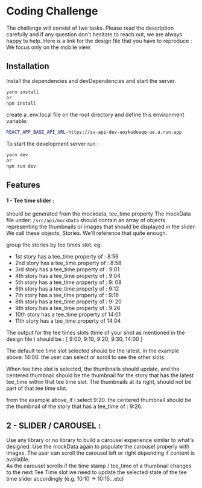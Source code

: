 # Coding Challenge
The challenge will consist of two tasks.
Please read the description carefully and if any question don't hesitate to reach out, we are always happy to help.
Here is a link for the design file that you have to reproduce : []()
We focus only on the mobile view.

## Installation

Install the dependencies and devDependencies and start the server.

```sh
yarn install
or 
npm install
```

create a .env.local file on the root directory and define this environment variable:

```sh
REACT_APP_BASE_API_URL=https://sv-api-dev-aoykudoaqq-ue.a.run.app
```

To start the development server run :
```sh
yarn dev
or
npm run dev
```

## Features
#### 1 - Tee time slider :  

should be generated from the mockdata, tee_time property
The mockData file under: ``` /src/api/mockData ``` should contain an array of objects representing the thumbnails or images that should be displayed in the slider. We call these objects, Stories. We'll reference that quite enough.

group the stories by tee times slot. eg:

- 1st story has a tee_time property of :  8:56
- 2nd story has a tee_time property of :  8:58
- 3rd story has a tee_time property of : 9:01
- 4th story has a tee_time property of : 9:04
- 5th story has a tee_time property of : 9: 08
- 6th story has a tee_time property of : 9:12
- 7th story has a tee_time property of : 9:16
- 8th story has a tee_time property of : 9: 20
- 9th story has a tee_time property of : 9:26
- 10th story has a tee_time property of 14:01
- 11th story has a tee_time property of 14:04

The output for the tee times slots (time of your shot as mentioned in the design file ) should be : [ 9:00, 9:10, 9:20, 9:30, 14:00 ]

The default tee time slot selected should be the latest. in the example above: 14:00. the user can select or scroll to see the other slots.

When tee time slot is selected, the thumbnails should update, and the centered thumbnail should be the thumbnail for the story that has the latest tee_time within that tee time slot. The thumbnails at its right, should not be part of that tee time slot.

from the example above, if i select 9:20. the centered thumbnail should be the thumbnail of the story that has a tee_time of : 9:26.

## 2 - SLIDER / CAROUSEL : 
Use any library or no library to build a carousel experience similar to what's designed.
Use the mockData again to populate the carousel properly with images. 
The user can scroll the carousel left or right depending if content is available.  
As the carousel scrolls if the time stamp / tee_time of a thumbnail changes to the next Tee Time slot we need to update the selected state of the tee time slider accordingly (e.g. 10:10 → 10:15…etc)